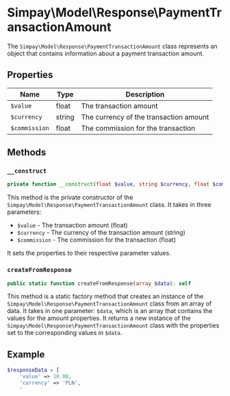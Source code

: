 # Simpay\Model\Response\PaymentTransactionAmount

The `Simpay\Model\Response\PaymentTransactionAmount` class represents an object that contains information about a payment transaction amount.

## Properties

| Name | Type | Description |
|------|------|-------------|
| `$value` | float | The transaction amount |
| `$currency` | string | The currency of the transaction amount |
| `$commission` | float | The commission for the transaction |

## Methods

### `__construct`

```php
private function __construct(float $value, string $currency, float $commission)
```

This method is the private constructor of the `Simpay\Model\Response\PaymentTransactionAmount` class. It takes in three parameters:

* `$value` - The transaction amount (float)
* `$currency` - The currency of the transaction amount (string)
* `$commission` - The commission for the transaction (float)

It sets the properties to their respective parameter values.

### `createFromResponse`

```php
public static function createFromResponse(array $data): self
```

This method is a static factory method that creates an instance of the `Simpay\Model\Response\PaymentTransactionAmount` class from an array of data. It takes in one parameter: `$data`, which is an array that contains the values for the amount properties. It returns a new instance of the `Simpay\Model\Response\PaymentTransactionAmount` class with the properties set to the corresponding values in `$data`.

## Example

```php
$responseData = [
    'value' => 10.00,
    'currency' => 'PLN',
    '